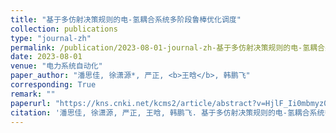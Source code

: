 ```yaml
---
title: "基于多仿射决策规则的电-氢耦合系统多阶段鲁棒优化调度"
collection: publications
type: "journal-zh"
permalink: /publication/2023-08-01-journal-zh-基于多仿射决策规则的电-氢耦合系统多阶段鲁棒优化调度
date: 2023-08-01
venue: "电力系统自动化"
paper_author: "潘思佳, 徐潇源*, 严正, <b>王晗</b>, 韩鹏飞"
corresponding: True
remark: ""
paperurl: "https://kns.cnki.net/kcms2/article/abstract?v=HjlF_Ii0mbmyz0rLE18_hVohoVPxN7UFrd479VVJ7anPr7dsAOqxXATLymw9h3k8jllrmZ36CPktNBJSoZkZW2s0RnKSC0tEHKNc6oAHzmtESB4BRWj5zw5ixHWR4qz1nsno0txGRIRI0MU5KYmmh0b5TavSIcsUVttN2fxeENf7ie3ISLMRLe8XmewzhnF-&uniplatform=NZKPT&language=CHS"
citation: '潘思佳, 徐潇源, 严正, 王晗, 韩鹏飞. 基于多仿射决策规则的电-氢耦合系统多阶段鲁棒优化调度[J]. 电力系统自动化, 2023.'
---
```

